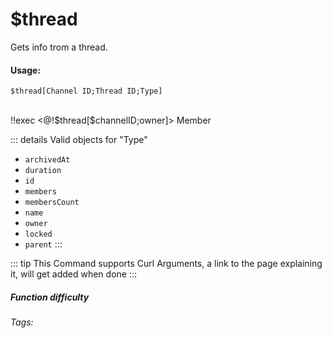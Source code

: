 # $thread
Gets info trom a thread.

#### Usage: 
`$thread[Channel ID;Thread ID;Type]`

<br/>
<discord-messages>
	<discord-message :bot="false" role-color="#ffcc9a" author="Member">
		!!exec &lt;@!$thread[$channelID;owner]&gt;
	</discord-message>
	<discord-message :bot="true" role-color="#0099ff" author="Custom Command" avatar="https://media.discordapp.net/avatars/725721249652670555/781224f90c3b841ba5b40678e032f74a.webp">
        <DiscordMention :highlight="true">Member</DiscordMention>
	</discord-message>
</discord-messages>

::: details Valid objects for "Type"
* `archivedAt`
* `duration`
* `id`
* `members`
* `membersCount`
* `name`
* `owner`
* `locked`
* `parent`
:::

::: tip
This Command supports Curl Arguments, a link to the page explaining it, will get added when done
:::

##### Function difficulty <Badge type="warning" text="Medium" vertical="middle" /> 
###### Tags: <Badge type="tip" text="channel" vertical="middle" /> <Badge type="tip" text="Get functions/ get thread" vertical="middle" /> <Badge type="tip" text="Threads" vertical="middle" /> <Badge type="tip" text="Info Threads" vertical="middle" />